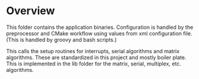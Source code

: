 # Overview
This folder contains the application binaries. Configuration is handled by the preprocessor and CMake workflow using values from xml configuration file. (This is handled by groovy and bash scripts.)

This calls the setup routines for interrupts, serial algorithms and matrix algorithms. These are standardized in this project and mostly boiler plate. This is implemented in the lib folder for the matrix, serial, multiplex, etc. algorithms.
